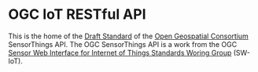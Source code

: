 # OGC IoT RESTful API

This is the home of the [Draft Standard](http://ogc-iot.github.io/ogc-iot-api/) of the [Open Geospatial Consortium](www.opengeospatial.org/) SensorThings API. The OGC SensorThings API is a work from the OGC [Sensor Web Interface for Internet of Things Standards Woring Group](http://www.opengeospatial.org/projects/groups/sweiotswg)
 (SW-IoT).
